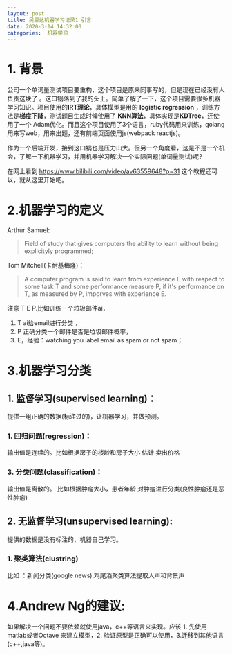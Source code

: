 ```yaml
---
layout: post
title: 吴恩达机器学习记录1 引言
date: 2020-3-14 14:32:00
categories:  机器学习
---
```


# 1. 背景
公司一个单词量测试项目要重构，这个项目是原来同事写的，但是现在已经没有人负责这块了 。这口锅落到了我的头上。简单了解了一下，这个项目需要很多机器学习知识。项目使用的**IRT理论**，具体模型是用的 **logistic regression** ，训练方法是**梯度下降**，测试题目生成时候使用了 **KNN算法**，具体实现是**KDTree**，还使用了一个 Adam优化。而且这个项目使用了3个语言，ruby代码用来训练，golang用来写web，用来出题，还有前端页面使用js(webpack reactjs)。

作为一个后端开发，接到这口锅也是压力山大。但另一个角度看，这是不是一个机会，了解一下机器学习，并用机器学习解决一个实际问题(单词量测试)呢? 

在网上看到 https://www.bilibili.com/video/av63559648?p=31 这个教程还可以，就从这里开始吧。


# 2.机器学习的定义
Arthur Samuel:
> Field of study that gives computers the ability to learn without being explicityly programmed;

Tom Mitchell(卡耐基梅隆)：
>A computer program is said to learn from experience E with respect to some task T and some performance measure P, if it's performance on T, as measured by P, imporves with experience E.


注意 T E P.比如训练一个垃圾邮件ai，
1. T ai给email进行分类 ，
2. P 正确分类一个邮件是否是垃圾邮件概率，
3. E，经验：watching you label email as spam or not spam；



# 3.机器学习分类

## 1. 监督学习(supervised learning)：
提供一组正确的数据(标注过的)，让机器学习，并做预测。
### 1. 回归问题(regression)：
输出值是连续的。比如根据房子的楼龄和房子大小 估计 卖出价格
### 3. 分类问题(classification)：
输出值是离散的。 比如根据肿瘤大小，患者年龄 对肿瘤进行分类(良性肿瘤还是恶性肿瘤)

## 2. 无监督学习(unsupervised learning): 
提供的数据是没有标注的，机器自己学习。
### 1. 聚类算法(clustring) 
比如 ：新闻分类(google news),鸡尾酒聚类算法提取人声和背景声


# 4.Andrew Ng的建议:
  如果解决一个问题不要依赖就使用java，c++等语言来实现。应该  1. 先使用matlab或者Octave 来建立模型，2. 验证原型是正确可以使用，3.迁移到其他语言(c++,java等)。





 